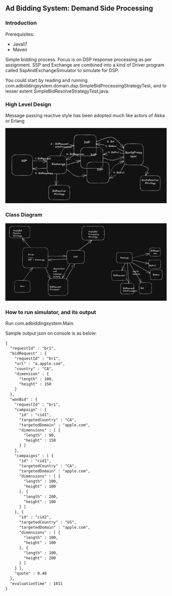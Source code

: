 ## Ad Bidding System: Demand Side Processing
### Introduction

Prerequisites:
* Java17
* Maven

Simple bidding process.
Focus is on DSP response processing as per assignment.
SSP and Exchange are combined into a kind of Driver program called SspAndExchangeSimulator to simulate for DSP.

You could start by reading and running com.adbiddingsystem.domain.dsp.SimpleBidProcessingStrategyTest, and to lesser 
extent SimpleBidResolveStrategyTest.java.

### High Level Design

Message passing reactive style has been adopted much like actors of Akka or Erlang

![](design.jpeg)

### Class Diagram

![](class_diagram.jpeg)

### How to run simulator, and its output

Run com.adbiddingsystem.Main.

Sample output json on console is as below:

```aidl
{
  "requestId" : "br1",
  "bidRequest" : {
    "requestId" : "br1",
    "url" : "a.apple.com",
    "country" : "CA",
    "dimension" : {
      "length" : 100,
      "height" : 150
    }
  },
  "wonBid" : {
    "requestId" : "br1",
    "campaign" : {
      "id" : "cid1",
      "targetedCountry" : "CA",
      "targetedDomain" : "apple.com",
      "dimensions" : [ {
        "length" : 90,
        "height" : 150
      } ]
    },
    "campaigns" : [ {
      "id" : "cid1",
      "targetedCountry" : "CA",
      "targetedDomain" : "apple.com",
      "dimensions" : [ {
        "length" : 100,
        "height" : 100
      }, {
        "length" : 200,
        "height" : 100
      } ]
    }, {
      "id" : "cid2",
      "targetedCountry" : "US",
      "targetedDomain" : "apple.com",
      "dimensions" : [ {
        "length" : 100,
        "height" : 100
      }, {
        "length" : 100,
        "height" : 200
      } ]
    } ],
    "quote" : 0.48
  },
  "evaluationTime" : 1011
}
```